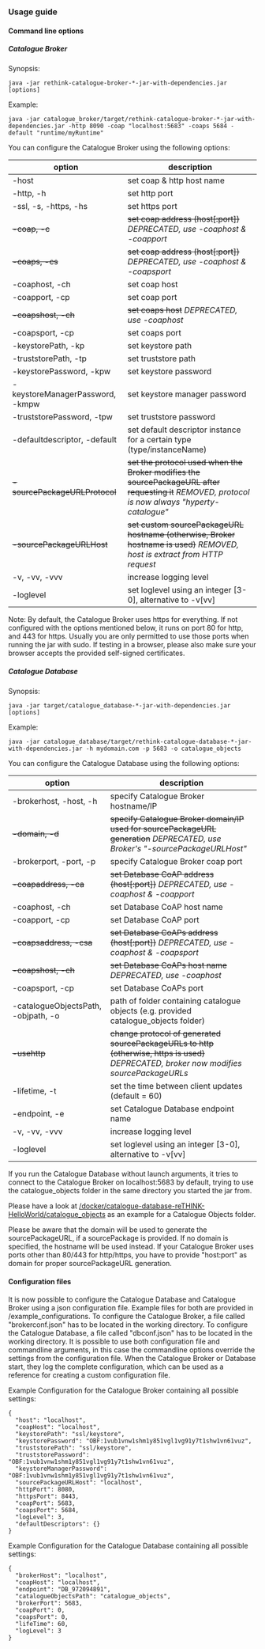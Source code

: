 ### Usage guide
#### Command line options
##### Catalogue Broker
Synopsis:

`java -jar rethink-catalogue-broker-*-jar-with-dependencies.jar [options]`

Example:

`java -jar catalogue_broker/target/rethink-catalogue-broker-*-jar-with-dependencies.jar -http 8090 -coap "localhost:5683" -coaps 5684 -default "runtime/myRuntime"`

You can configure the Catalogue Broker using the following options:

option                          | description
------------------------------- | ---------------------------
-host                           | set coap & http host name
-http, -h                       | set http port
-ssl, -s, -https, -hs           | set https port
~~-coap, -c~~                   | ~~set coap address (host[:port])~~ *DEPRECATED, use -coaphost & -coapport*
~~-coaps, -cs~~                 | ~~set coap address (host[:port])~~ *DEPRECATED, use -coaphost & -coapsport*
-coaphost, -ch                  | set coap host
-coapport, -cp                  | set coap port
~~-coapshost, -ch~~             | ~~set coaps host~~ *DEPRECATED, use -coaphost*
-coapsport, -cp                 | set coaps port
-keystorePath, -kp              | set keystore path
-truststorePath, -tp            | set truststore path
-keystorePassword, -kpw         | set keystore password
-keystoreManagerPassword, -kmpw | set keystore manager password
-truststorePassword, -tpw       | set truststore password
-defaultdescriptor, -default    | set default descriptor instance for a certain type (type/instanceName)
~~-sourcePackageURLProtocol~~   | ~~set the protocol used when the Broker modifies the sourcePackageURL after requesting it~~ *REMOVED, protocol is now always "hyperty-catalogue"*
~~-sourcePackageURLHost~~       | ~~set custom sourcePackageURL hostname (otherwise, Broker hostname is used)~~ *REMOVED, host is extract from HTTP request*
-v, -vv, -vvv                   | increase logging level
-loglevel                       | set loglevel using an integer [3-0], alternative to -v[vv]

Note: By default, the Catalogue Broker uses https for everything. If not configured with the options mentioned below, it runs on port 80 for http, and 443 for https. Usually you are only permitted to use those ports when running the jar with sudo.
If testing in a browser, please also make sure your browser accepts the provided self-signed certificates.

##### Catalogue Database
Synopsis:

`java -jar target/catalogue_database-*-jar-with-dependencies.jar [options]`

Example:

`java -jar catalogue_database/target/rethink-catalogue-database-*-jar-with-dependencies.jar -h mydomain.com -p 5683 -o catalogue_objects`

You can configure the Catalogue Database using the following options:

option                              | description
----------------------------------- | ---------------------------
-brokerhost, -host, -h              | specify Catalogue Broker hostname/IP
~~-domain, -d~~                     | ~~specify Catalogue Broker domain/IP used for sourcePackageURL generation~~ *DEPRECATED, use Broker's "-sourcePackageURLHost"*
-brokerport, -port, -p              | specify Catalogue Broker coap port
~~-coapaddress, -ca~~               | ~~set Database CoAP address (host[:port])~~ *DEPRECATED, use -coaphost & -coapport*
-coaphost, -ch                      | set Database CoAP host name
-coapport, -cp                      | set Database CoAP port
~~-coapsaddress, -csa~~             | ~~set Database CoAPs address (host[:port])~~ *DEPRECATED, use -coaphost & -coapsport*
~~-coapshost, -ch~~                 | ~~set Database CoAPs host name~~ *DEPRECATED, use -coaphost*
-coapsport, -cp                     | set Database CoAPs port
-catalogueObjectsPath, -objpath, -o | path of folder containing catalogue objects (e.g. provided catalogue_objects folder)
~~-usehttp~~                        | ~~change protocol of generated sourcePackageURLs to http (otherwise, https is used)~~ *DEPRECATED, broker now modifies sourcePackageURLs*
-lifetime, -t                       | set the time between client updates (default = 60)
-endpoint, -e                       | set Catalogue Database endpoint name
-v, -vv, -vvv                       | increase logging level
-loglevel                           | set loglevel using an integer [3-0], alternative to -v[vv]

If you run the Catalogue Database without launch arguments,
it tries to connect to the Catalogue Broker on localhost:5683 by default,
trying to use the catalogue_objects folder in the same directory you started the jar from.

Please have a look at [/docker/catalogue-database-reTHINK-HelloWorld/catalogue_objects](/docker/catalogue-database-reTHINK-HelloWorld/catalogue_objects) as an example for a Catalogue Objects folder.

Please be aware that the domain will be used to generate the sourcePackageURL, if a sourcePackage is provided.
If no domain is specified, the hostname will be used instead.
If your Catalogue Broker uses ports other than 80/443 for http/https, you have to provide "host:port" as domain for proper sourcePackageURL generation.

#### Configuration files
It is now possible to configure the Catalogue Database and Catalogue Broker using a json configuration file. Example files for both are provided in /example_configurations.
To configure the Catalogue Broker, a file called "brokerconf.json" has to be located in the working directory.
To configure the Catalogue Database, a file called "dbconf.json" has to be located in the working directory.
It is possible to use both configuration file and commandline arguments, in this case the commandline options override the settings from the configuration file.
When the Catalogue Broker or Database start, they log the complete configuration, which can be used as a reference for creating a custom configuration file.

Example Configuration for the Catalogue Broker containing all possible settings:
```
{
  "host": "localhost",
  "coapHost": "localhost",
  "keystorePath": "ssl/keystore",
  "keystorePassword": "OBF:1vub1vnw1shm1y851vgl1vg91y7t1shw1vn61vuz",
  "truststorePath": "ssl/keystore",
  "truststorePassword": "OBF:1vub1vnw1shm1y851vgl1vg91y7t1shw1vn61vuz",
  "keystoreManagerPassword": "OBF:1vub1vnw1shm1y851vgl1vg91y7t1shw1vn61vuz",
  "sourcePackageURLHost": "localhost",
  "httpPort": 8080,
  "httpsPort": 8443,
  "coapPort": 5683,
  "coapsPort": 5684,
  "logLevel": 3,
  "defaultDescriptors": {}
}
```

Example Configuration for the Catalogue Database containing all possible settings:
```
{
  "brokerHost": "localhost",
  "coapHost": "localhost",
  "endpoint": "DB_972094891",
  "catalogueObjectsPath": "catalogue_objects",
  "brokerPort": 5683,
  "coapPort": 0,
  "coapsPort": 0,
  "lifeTime": 60,
  "logLevel": 3
}
```
